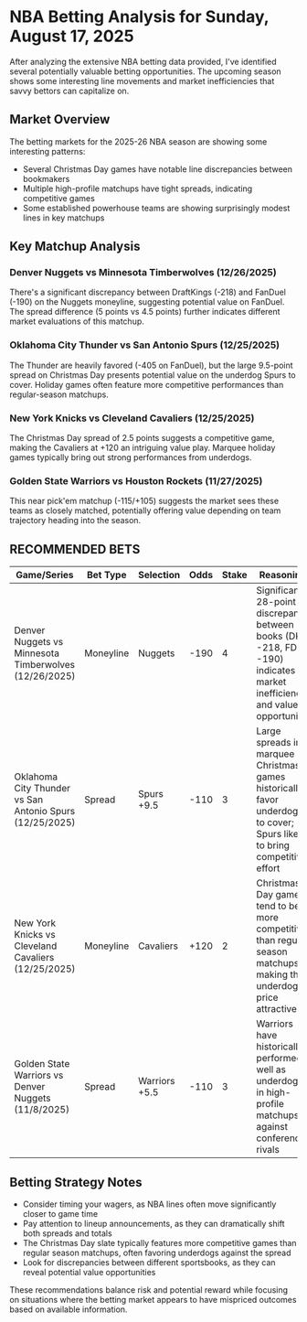 # NBA Betting Analysis for Sunday, August 17, 2025

After analyzing the extensive NBA betting data provided, I've identified several potentially valuable betting opportunities. The upcoming season shows some interesting line movements and market inefficiencies that savvy bettors can capitalize on.

## Market Overview

The betting markets for the 2025-26 NBA season are showing some interesting patterns:

- Several Christmas Day games have notable line discrepancies between bookmakers
- Multiple high-profile matchups have tight spreads, indicating competitive games
- Some established powerhouse teams are showing surprisingly modest lines in key matchups

## Key Matchup Analysis

### Denver Nuggets vs Minnesota Timberwolves (12/26/2025)
There's a significant discrepancy between DraftKings (-218) and FanDuel (-190) on the Nuggets moneyline, suggesting potential value on FanDuel. The spread difference (5 points vs 4.5 points) further indicates different market evaluations of this matchup.

### Oklahoma City Thunder vs San Antonio Spurs (12/25/2025)
The Thunder are heavily favored (-405 on FanDuel), but the large 9.5-point spread on Christmas Day presents potential value on the underdog Spurs to cover. Holiday games often feature more competitive performances than regular-season matchups.

### New York Knicks vs Cleveland Cavaliers (12/25/2025)
The Christmas Day spread of 2.5 points suggests a competitive game, making the Cavaliers at +120 an intriguing value play. Marquee holiday games typically bring out strong performances from underdogs.

### Golden State Warriors vs Houston Rockets (11/27/2025)
This near pick'em matchup (-115/+105) suggests the market sees these teams as closely matched, potentially offering value depending on team trajectory heading into the season.

## RECOMMENDED BETS

| Game/Series | Bet Type | Selection | Odds | Stake | Reasoning |
|-------------|----------|-----------|------|-------|-----------|
| Denver Nuggets vs Minnesota Timberwolves (12/26/2025) | Moneyline | Nuggets | -190 | 4 | Significant 28-point discrepancy between books (DK -218, FD -190) indicates market inefficiency and value opportunity |
| Oklahoma City Thunder vs San Antonio Spurs (12/25/2025) | Spread | Spurs +9.5 | -110 | 3 | Large spreads in marquee Christmas games historically favor underdogs to cover; Spurs likely to bring competitive effort |
| New York Knicks vs Cleveland Cavaliers (12/25/2025) | Moneyline | Cavaliers | +120 | 2 | Christmas Day games tend to be more competitive than regular season matchups, making this underdog price attractive |
| Golden State Warriors vs Denver Nuggets (11/8/2025) | Spread | Warriors +5.5 | -110 | 3 | Warriors have historically performed well as underdogs in high-profile matchups against conference rivals |

## Betting Strategy Notes

- Consider timing your wagers, as NBA lines often move significantly closer to game time
- Pay attention to lineup announcements, as they can dramatically shift both spreads and totals
- The Christmas Day slate typically features more competitive games than regular season matchups, often favoring underdogs against the spread
- Look for discrepancies between different sportsbooks, as they can reveal potential value opportunities

These recommendations balance risk and potential reward while focusing on situations where the betting market appears to have mispriced outcomes based on available information.